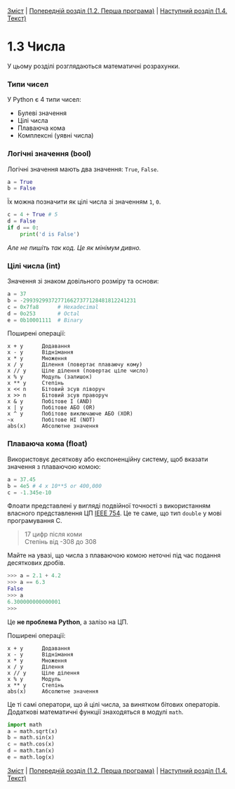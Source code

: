 [Зміст](../Contents.md) \| [Попередній розділ (1.2. Перша програма)](02_Hello_world.md) \| [Наступний розділ (1.4. Текст)](04_Strings.md)

# 1.3 Числа

У цьому розділі розглядаються математичні розрахунки.

### Типи чисел

У Python є 4 типи чисел:
* Булеві значення
* Цілі числа
* Плаваюча кома
* Комплексні (уявні числа)

### Логічні значення (bool)
Логічні значення мають два значення: `True`, `False`.
```python
a = True
b = False
```

Їх можна позначити як цілі числа зі значенням `1`, `0`.
```python
c = 4 + True # 5
d = False
if d == 0:
    print('d is False')
```
*Але не пишіть так код. Це як мінімум дивно.*

### Цілі числа (int)
Значення зі знаком довільного розміру та основи:
```python
a = 37
b = -299392993727716627377128481812241231
c = 0x7fa8      # Hexadecimal
d = 0o253       # Octal
e = 0b10001111  # Binary
```

Поширені операції:
```
x + y      Додавання
x - y      Віднімання
x * y      Множення
x / y      Ділення (повертає плаваючу кому)
x // y     Ціле ділення (повертає ціле число)
x % y      Модуль (залишок)
x ** y     Степінь
x << n     Бітовий зсув ліворуч
x >> n     Бітовий зсув праворуч
x & y      Побітове І (AND)
x | y      Побітове АБО (OR)
x ^ y      Побітове виключаюче АБО (XOR)
~x         Побітове НІ (NOT)
abs(x)     Абсолютне значення
```

### Плаваюча кома (float)
Використовує десяткову або експоненційну систему, щоб вказати значення з плаваючою комою:
```python
a = 37.45
b = 4e5 # 4 x 10**5 or 400,000
c = -1.345e-10
```

Флоати представлені у вигляді подвійної точності з використанням власного представлення ЦП [IEEE 754](https://uk.wikipedia.org/wiki/IEEE_754). Це те саме, що тип `double` у мові програмування C.
> 17 цифр після коми  
> Степінь від -308 до 308

Майте на увазі, що числа з плаваючою комою неточні під час подання десяткових дробів.
```python
>>> a = 2.1 + 4.2
>>> a == 6.3
False
>>> a
6.300000000000001
>>>
```
Це **не проблема Python**, а залізо на ЦП.

Поширені операції:
```
x + y      Додавання
x - y      Віднімання
x * y      Множення
x / y      Ділення
x // y     Ціле ділення
x % y      Модуль
x ** y     Степінь
abs(x)     Абсолютне значення
```

Це ті самі оператори, що й цілі числа, за винятком бітових операторів. Додаткові математичні функції знаходяться в модулі `math`.
```python
import math
a = math.sqrt(x)
b = math.sin(x)
c = math.cos(x)
d = math.tan(x)
e = math.log(x)
```



[Зміст](../Contents.md) \| [Попередній розділ (1.2. Перша програма)](02_Hello_world.md) \| [Наступний розділ (1.4. Текст)](04_Strings.md)

